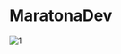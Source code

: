 # MaratonaDev
![1](https://user-images.githubusercontent.com/48738337/74956330-b4408e80-53e4-11ea-9692-436c604b2578.png)

